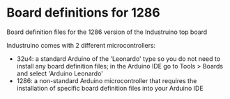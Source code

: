 # Board definitions for 1286
Board definition files for the 1286 version of the Industruino top board

Industruino comes with 2 different microcontrollers:
* 32u4: a standard Arduino of the 'Leonardo' type so you do not need to install any board definition files; in the Arduino IDE go to Tools > Boards and select 'Arduino Leonardo'
* 1286: a non-standard Arduino microcontroller that requires the installation of specific board definition files into your Arduino IDE 

